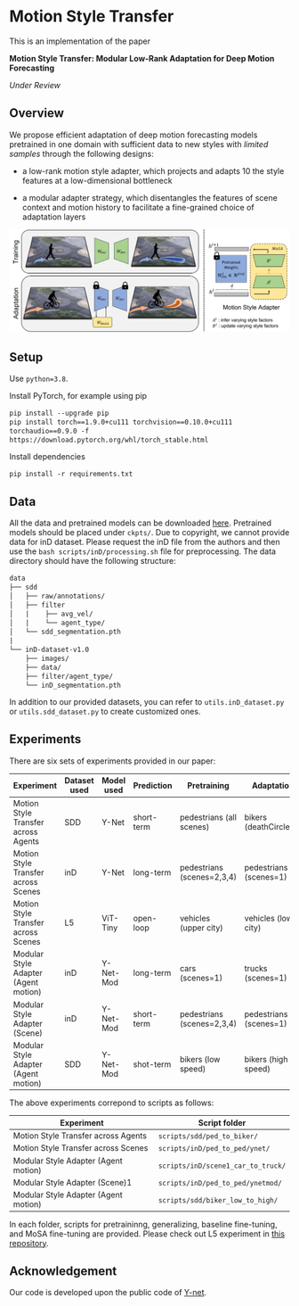 # Motion Style Transfer

This is an implementation of the paper

**Motion Style Transfer: Modular Low-Rank Adaptation for Deep Motion Forecasting**

*Under Review*


## Overview

We propose efficient adaptation of deep motion forecasting models pretrained in one domain with sufficient data to new styles with *limited samples* through the following designs: 

* a low-rank motion style adapter, which projects and adapts 10 the style features at a low-dimensional bottleneck

* a modular adapter strategy, which disentangles the features of scene context and motion history to facilitate a fine-grained choice of adaptation layers

<p align="center">
  <img src="docs/Pull2.png" width="800">
</p>



## Setup

Use `python=3.8`.

Install PyTorch, for example using pip

```
pip install --upgrade pip
pip install torch==1.9.0+cu111 torchvision==0.10.0+cu111 torchaudio==0.9.0 -f https://download.pytorch.org/whl/torch_stable.html
```

Install dependencies
```
pip install -r requirements.txt
```


## Data

<!-- Our filtered datasets and segmentation masks can be downloaded from [here](https://drive.google.com/file/d/1BZQ6ApSTG8-nOPiX5jvN4FH7zf916uM_/view?usp=sharing).  -->

All the data and pretrained models can be downloaded [here](https://drive.google.com/file/d/1XrWBvJj8RJcnVPxTuHWCbG3A9jXRFk8G/view). Pretrained models should be placed under `ckpts/`. 
Due to copyright, we cannot provide data for inD dataset. Please request the inD file from the authors and then use the `bash scripts/inD/processing.sh` file for preprocessing. 
The data directory should have the following structure:
```
data
├── sdd
│   ├── raw/annotations/
│   ├── filter
│   |    ├── avg_vel/
│   |    └── agent_type/
│   └── sdd_segmentation.pth 
|
└── inD-dataset-v1.0
    ├── images/
    ├── data/
    ├── filter/agent_type/
    └── inD_segmentation.pth 

```

In addition to our provided datasets, you can refer to `utils.inD_dataset.py` or `utils.sdd_dataset.py` to create customized ones. 


## Experiments 

There are six sets of experiments provided in our paper:

| Experiment | Dataset used | Model used | Prediction | Pretraining | Adaptation |
|----------|--------|----------|--------|----------|--------|
| Motion Style Transfer across Agents | SDD | Y-Net | short-term | pedestrians (all scenes) | bikers (deathCircle_0) |
| Motion Style Transfer across Scenes | inD | Y-Net | long-term | pedestrians (scenes=2,3,4) | pedestrians (scenes=1) | 
| Motion Style Transfer across Scenes | L5 | ViT-Tiny | open-loop | vehicles (upper city) | vehicles (lower city) |
| Modular Style Adapter (Agent motion) | inD | Y-Net-Mod | long-term |cars (scenes=1) | trucks (scenes=1) | 
| Modular Style Adapter (Scene) | inD | Y-Net-Mod | short-term | pedestrians (scenes=2,3,4) | pedestrians (scenes=1) |
| Modular Style Adapter (Agent motion) | SDD | Y-Net-Mod | shot-term | bikers (low speed) | bikers (high speed)

The above experiments correpond to scripts as follows:

| Experiment | Script folder | 
|------------|---------------|
| Motion Style Transfer across Agents | `scripts/sdd/ped_to_biker/` | 
| Motion Style Transfer across Scenes | `scripts/inD/ped_to_ped/ynet/` | 
| Modular Style Adapter (Agent motion) | `scripts/inD/scene1_car_to_truck/` | 
| Modular Style Adapter (Scene)1 | `scripts/inD/ped_to_ped/ynetmod/` | 
| Modular Style Adapter (Agent motion) | `scripts/sdd/biker_low_to_high/` |

In each folder, scripts for pretraininng, generalizing, baseline fine-tuning, and MoSA fine-tuning are provided. Please check out L5 experiment in [this repository](link). 

<!-- Our pretrained SDD and inD models can be downloaded from [here](https://drive.google.com/file/d/1NXSMRccLV9lXTyYDxGC91aZiWpe4bugz/view?usp=sharing) and should be placed under `ckpts/`. -->



## Acknowledgement

Our code is developed upon the public code of [Y-net](https://github.com/HarshayuGirase/Human-Path-Prediction/tree/master/ynet).
